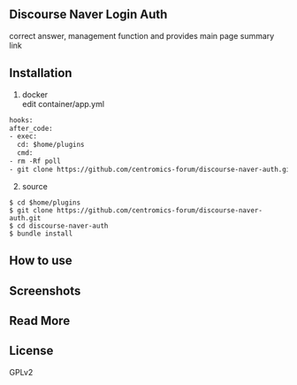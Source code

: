 ## Discourse Naver Login Auth
correct answer, management function and provides main page summary link

## Installation

1. docker   
   edit container/app.yml
``` dockerfile
hooks:
after_code:
- exec:
  cd: $home/plugins
  cmd:
- rm -Rf poll
- git clone https://github.com/centromics-forum/discourse-naver-auth.git
```

2. source

``` shell
$ cd $home/plugins
$ git clone https://github.com/centromics-forum/discourse-naver-auth.git
$ cd discourse-naver-auth
$ bundle install
```

## How to use



## Screenshots


## Read More



## License

GPLv2
